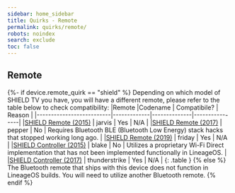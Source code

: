 ```yaml
---
sidebar: home_sidebar
title: Quirks - Remote
permalink: quirks/remote/
robots: noindex
search: exclude
toc: false
---
```


## Remote

{%- if device.remote_quirk == "shield" %}
Depending on which model of SHIELD TV you have, you will have a different remote, please refer to the table below to check compatibility:
|Remote                    |Codename     | Compatibile? | Reason         |
|--------------------------|-------------|--------------|----------------|
|[SHIELD Remote (2015)](https://www.nvidia.com/content/dam/en-zz/Solutions/SHIELD/shop/shield-remote-2015-625.png) | jarvis | Yes | N/A |
|[SHIELD Remote (2017)](https://www.nvidia.com/content/dam/en-zz/Solutions/SHIELD/shop/shield-remote-2017-625.png) | pepper | No | Requires Bluetooth BLE (Bluetooth Low Energy) stack hacks that stopped working long ago. |
|[SHIELD Remote (2019)](https://www.nvidia.com/content/shield/images/shield-remote.png) | friday | Yes | N/A |
|[SHIELD Controller (2015)](https://www.nvidia.com/content/shield/images/shield-controller-2015.png) | blake | No | Utilizes a proprietary Wi-Fi Direct implementation that has not been implemented functionally in LineageOS. |
|[SHIELD Controller (2017)](https://www.nvidia.com/content/shield/images/shield-controller.png) | thunderstrike | Yes | N/A |
{: .table }
{% else %}
The Bluetooth remote that ships with this device does not function in LineageOS builds. You will need to utilize another Bluetooth remote.
{% endif %}
